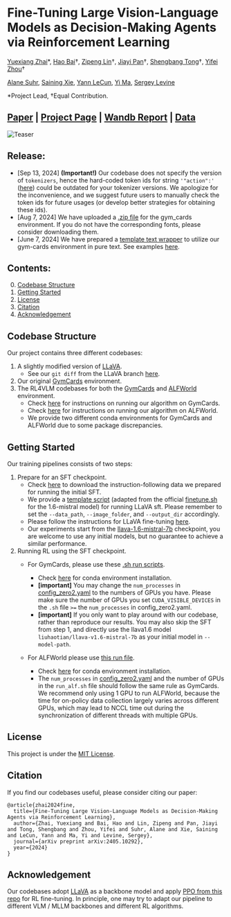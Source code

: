 # Fine-Tuning Large Vision-Language Models as Decision-Making Agents via Reinforcement Learning

[Yuexiang Zhai](https://yx-s-z.github.io/)*, [Hao Bai](https://www.jackgethome.com/)†, [Zipeng Lin](https://zipeng-lin.github.io/)†, [Jiayi Pan](https://www.jiayipan.me/)†, [Shengbang Tong](https://tsb0601.github.io/petertongsb/)†, [Yifei Zhou](https://yifeizhou02.github.io/)†

[Alane Suhr](https://www.alanesuhr.com/), [Saining Xie](https://www.sainingxie.com/), [Yann LeCun](https://yann.lecun.com/), [Yi Ma](https://people.eecs.berkeley.edu/~yima/), [Sergey Levine](https://people.eecs.berkeley.edu/~svlevine/)

*Project Lead, †Equal Contribution.

## [Paper](https://arxiv.org/abs/2405.10292) | [Project Page](https://rl4vlm.github.io/) | [Wandb Report](https://api.wandb.ai/links/berkeley-cont-gen/ewqcdfaa) | [Data](https://huggingface.co/LEVI-Project/sft-data/tree/main)

![Teaser](imgs/teaser.png "Teaser Fig")

## Release:
* [Sep 13, 2024] **(Important!)** Our codebase does not specify the version of `tokenizers`, hence the hard-coded token ids for string `'"action":'` ([here](https://github.com/RL4VLM/RL4VLM/blob/main/VLM_PPO/a2c_ppo_acktr/llava_interface/interface.py#L66)) could be outdated for your tokenizer versions. We apologize for the inconvenience, and we suggest future users to manually check the token ids for future usages (or develop better strategies for obtaining these ids).
* [Aug 7, 2024] We have uploaded a [.zip file](./dejavu.zip) for the gym_cards environment. If you do not have the corresponding fonts, please consider downloading them.
* [June 7, 2024] We have prepared a [template text wrapper](./gym-cards/text_wrapper.py) to utilize our gym-cards environment in pure text. See examples [here](./gym-cards/play_gymcards_test_text_wrap.ipynb).

## Contents:
0. [Codebase Structure](#codebase-structure)
1. [Getting Started](#getting-started)
2. [License](#license)
3. [Citation](#citation)
4. [Acknowledgement](#acknowledgement)


## Codebase Structure
<a id="codebase-structure"></a>

Our project contains three different codebases:
1. A slightly modified version of [LLaVA](https://github.com/haotian-liu/LLaVA).
    - See our `git diff` from the LLaVA branch [here](./diff_output.txt).
2. Our original [GymCards](./gym-cards/README.md) environment.
3. The RL4VLM codebases for both the [GymCards](./gym-cards/README.md) and [ALFWorld](https://github.com/alfworld/alfworld) environment.
    - Check [here](./VLM_PPO/README.md) for instructions on running our algorithm on GymCards.
    - Check [here](./VLM_PPO_ALF/README.md) for instructions on running our algorithm on ALFWorld.
    - We provide two different conda environments for GymCards and ALFWorld due to some package discrepancies.

## Getting Started
<a id="getting-started"></a>

Our training pipelines consists of two steps:
1. Prepare for an SFT checkpoint.
    - Check [here](https://huggingface.co/LEVI-Project/sft-data/tree/main) to download the instruction-following data we prepared for running the initial SFT.
    - We provide a [template script](./finetune.sh) (adapted from the official [finetune.sh](./LLaVA/scripts/v1_5/finetune.sh) for the 1.6-mistral model) for running LLaVA sft. Please remember to set the `--data_path`, `--image_folder`, and `--output_dir` accordingly.
    - Please follow the instructions for LLaVA fine-tuning [here](./LLaVA/README.md).
    - Our experiments start from the [llava-1.6-mistral-7b](https://huggingface.co/liuhaotian/llava-v1.6-mistral-7b) checkpoint, you are welcome to use any initial models, but no guarantee to achieve a similar performance.
2. Running RL using the SFT checkpoint.
    - For GymCards, please use these [.sh run scripts](./VLM_PPO/scripts/).
        -  Check [here](./VLM_PPO/README.md) for conda environment installation.
        - **[important]** You may change the `num_processes` in [config_zero2.yaml](./VLM_PPO/scripts/config_zero2.yaml) to the numbers of GPUs you have. Please make sure the number of GPUs you set `CUDA_VISIBLE_DEVICES` in the `.sh` file `>=` the `num_processes` in config_zero2.yaml.
        - **[important]** If you only want to play around with our codebase, rather than reproduce our results. You may also skip the SFT from step 1, and directly use the llava1.6 model `liuhaotian/llava-v1.6-mistral-7b` as your initial model in `--model-path`.

    - For ALFWorld please use [this run file](./VLM_PPO_ALF/scripts/run_alf.sh).
        - Check [here](./VLM_PPO_ALF/README.md) for conda environment installation.
        - The `num_processes` in [config_zero2.yaml](./VLM_PPO_ALF/scripts/config_zero2.yaml) and the number of GPUs in the `run_alf.sh` file should follow the same rule as GymCards. We recommend only using 1 GPU to run ALFWorld, because the time for on-policy data collection largely varies across different GPUs, which may lead to NCCL time out during the synchronization of different threads with multiple GPUs.

## License
<a id="license"></a>
This project is under the [MIT License](./LICENSE.txt).

## Citation

If you find our codebases useful, please consider citing our paper:
```plaintext
@article{zhai2024fine,
  title={Fine-Tuning Large Vision-Language Models as Decision-Making Agents via Reinforcement Learning},
  author={Zhai, Yuexiang and Bai, Hao and Lin, Zipeng and Pan, Jiayi and Tong, Shengbang and Zhou, Yifei and Suhr, Alane and Xie, Saining and LeCun, Yann and Ma, Yi and Levine, Sergey},
  journal={arXiv preprint arXiv:2405.10292},
  year={2024}
}
```
## Acknowledgement
<a id="acknowledgement"></a>
Our codebases adopt [LLaVA](https://github.com/haotian-liu/LLaVA) as a backbone model and apply [PPO from this repo](https://github.com/ikostrikov/pytorch-a2c-ppo-acktr-gail) for RL fine-tuning. In principle, one may try to adapt our pipeline to different VLM / MLLM backbones and different RL algorithms.

